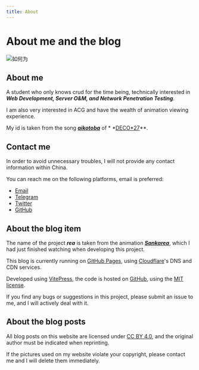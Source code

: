 ```yaml
---
title: About
---
```


# About me and the blog

![如何为](https://s2.loli.net/2023/04/24/jQ1JiRcBmbZ6vnH.webp)

## About me

A student who only knows crud for the time being,
technically interested in ***Web Development, Server O&M, and Network Penetration Testing***.

I am also very interested in ACG and have the wealth of animation viewing experience.

My id is taken from the song ***[aikotoba](https://www.youtube.com/watch?v=WptXk39wiIQ)*** of *
*[DECO*27](https://www.youtube.com/@DECO27)**.

## Contact me

In order to avoid unnecessary troubles, I will not provide any contact information within China.

You can reach me on the following platforms, email is preferred:

- [Email](mailto:aiktb@outlook.com)
- [Telegram](https://t.me/aiktb)
- [Twitter](https://twitter.com/aiktb39)
- [GitHub](https://github.com/aiktb)

## About the blog item

The name of the project ***rea*** is taken from the animation ***[Sankarea](https://en.wikipedia.org/wiki/Sankarea:_Undying_Love)***, which I had just finished watching when developing this project.

This blog is currently running on [GitHub Pages](https://pages.github.com/), using [Cloudflare](https://www.cloudflare.com/)'s DNS and CDN services.

Developed using [VitePress](https://vitepress.dev/), the code is hosted on [GitHub](https://github.com/aiktb/rea), using the [MIT license](https://github.com/aiktb/rea/blob/master/LICENSE).

If you find any bugs or suggestions in this project, please submit an issue to me, and I will actively deal with it.

## About the blog posts

All blog posts on this website are licensed under [CC BY 4.0](https://creativecommons.org/licenses/by/4.0/), and the original author must be indicated when reprinting.

If the pictures used on my website violate your copyright, please contact me and I will delete them immediately.
